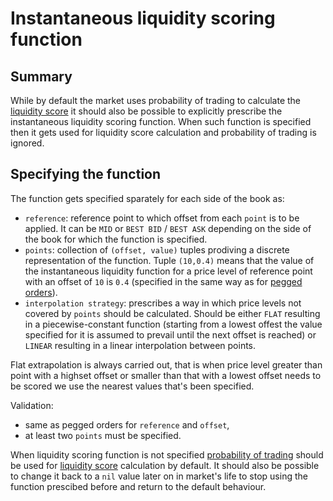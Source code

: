 # Instantaneous liquidity scoring function

## Summary

While by default the market uses probability of trading to calculate the [liquidity score](./0042-LIQF-setting_fees_and_rewarding_lps.md#calculating-the-instantaneous-liquidity-score) it should also be possible to explicitly prescribe the instantaneous liquidity scoring function. When such function is specified then it gets used for liquidity score calculation and probability of trading is ignored.

## Specifying the function

The function gets specified sparately for each side of the book as:

* `reference`: reference point to which offset from each `point` is to be applied. It can be `MID` or `BEST BID` / `BEST ASK` depending on the side of the book for which the function is specified.
* `points`: collection of `(offset, value)` tuples prodiving a discrete representation of the function. Tuple `(10,0.4)` means that the value of the instantaneous liquidity function for a price level of reference point with an offset of `10` is `0.4` (specified in the same way as for [pegged orders](./0037-OPEG-pegged_orders.md)).
* `interpolation strategy`: prescribes a way in which price levels not covered by `points` should be calculated. Should be either `FLAT` resulting in a piecewise-constant function (starting from a lowest offest the value specified for it is assumed to prevail until the next offset is reached) or `LINEAR` resulting in a linear interpolation between points.

Flat extrapolation is always carried out, that is when price level greater than point with a highset offset or smaller than that with a lowest offset needs to be scored we use the nearest values that's been specified.

Validation:
* same as pegged orders for `reference` and `offset`,
* at least two `points` must be specified.

When liquidity scoring function is not specified [probability of trading](./0034-PROB-prob_weighted_liquidity_measure.ipynb) should be used for [liquidity score](./0042-LIQF-setting_fees_and_rewarding_lps.md#calculating-the-instantaneous-liquidity-score) calculation by default. It should also be possible to change it back to a `nil` value later on in market's life to stop using the function prescibed before and return to the default behaviour.